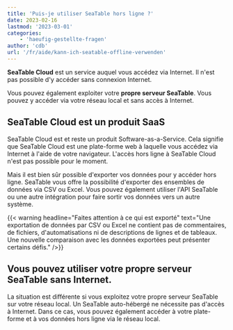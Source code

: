 ```yaml
---
title: 'Puis-je utiliser SeaTable hors ligne ?'
date: 2023-02-16
lastmod: '2023-03-01'
categories:
    - 'haeufig-gestellte-fragen'
author: 'cdb'
url: '/fr/aide/kann-ich-seatable-offline-verwenden'
---
```


**SeaTable Cloud** est un service auquel vous accédez via Internet. Il n'est pas possible d'y accéder sans connexion Internet.

Vous pouvez également exploiter votre **propre serveur SeaTable**. Vous pouvez y accéder via votre réseau local et sans accès à Internet.

## SeaTable Cloud est un produit SaaS

SeaTable Cloud est et reste un produit Software-as-a-Service. Cela signifie que SeaTable Cloud est une plate-forme web à laquelle vous accédez via Internet à l'aide de votre navigateur. L'accès hors ligne à SeaTable Cloud n'est pas possible pour le moment.

Mais il est bien sûr possible d'exporter vos données pour y accéder hors ligne. SeaTable vous offre la possibilité d'exporter des ensembles de données via CSV ou Excel. Vous pouvez également utiliser l'API SeaTable ou une autre intégration pour faire sortir vos données vers un autre système.

{{< warning headline="Faites attention à ce qui est exporté" text="Une exportation de données par CSV ou Excel ne contient pas de commentaires, de fichiers, d'automatisations ni de descriptions de lignes et de tableaux. Une nouvelle comparaison avec les données exportées peut présenter certains défis." />}}

## Vous pouvez utiliser votre propre serveur SeaTable sans Internet.

La situation est différente si vous exploitez votre propre serveur SeaTable sur votre réseau local. Un SeaTable auto-hébergé ne nécessite pas d'accès à Internet. Dans ce cas, vous pouvez également accéder à votre plate-forme et à vos données hors ligne via le réseau local.
